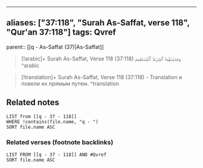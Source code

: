 
---
aliases: ["37:118", "Surah As-Saffat, verse 118", "Qur'an 37:118"]
tags: Qvref
---

parent:: [[q - As-Saffat (37)|As-Saffat]]

> [!arabic]+ Surah As-Saffat, Verse 118 (37:118)
> <span class="quran-arabic">وَهَدَيْنَـٰهُمَا ٱلصِّرَٰطَ ٱلْمُسْتَقِيمَ</span>
^arabic

> [!translation]+ Surah As-Saffat, Verse 118 (37:118) - Translation
> и повели их прямым путем.
^translation



## Related notes
```dataview
LIST from [[q - 37 - 118]]
WHERE !contains(file.name, "q - ")
SORT file.name ASC
```

### Related verses (footnote backlinks)
```dataview
LIST FROM [[q - 37 - 118]] AND #Qvref
SORT file.name ASC
```

